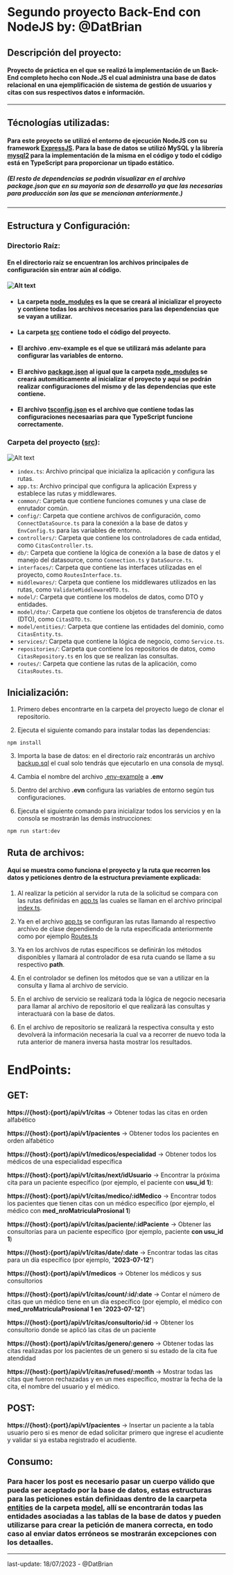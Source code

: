 # Segundo proyecto Back-End con NodeJS by: @DatBrian

## Descripción del proyecto:
#### Proyecto de práctica en el que se realizó la implementación de un Back-End completo hecho con Node.JS el cual administra una base de datos relacional en una ejemplificación de sistema de gestión de usuarios y citas con sus respectivos datos e información.

---

## Técnologías utilizadas:
#### Para este proyecto se utilizó el entorno de ejecución **NodeJS** con su framework [ExpressJS](https://expressjs.com/). Para la base de datos se utilizó **MySQL** y la librería [mysql2](https://github.com/sidorares/node-mysql2) para la implementación de la misma en el código y todo el código está en **TypeScript** para proporcionar un tipado estático.
##### (El resto de dependencias se podrán visualizar en el archivo package.json que en su mayoría son de desarrollo ya que las necesarias para producción son las que se mencionan anteriormente.)

---

## Estructura y Configuración:
### **Directorio Raíz:**
#### En el directorio raíz se encuentran los archivos principales de configuración sin entrar aún al código.
#### ![Alt text](./screenshots/estructura.png)

- #### La carpeta [node_modules](node_modules) es la que se creará al inicializar el proyecto y contiene todas los archivos necesarios para las dependencias que se vayan a utilizar.

- #### La carpeta [src](src) contiene todo el código del proyecto.

- #### El archivo .env-example es el que se utilizará más adelante para configurar las variables de entorno.

- #### El archivo [package.json](package.json) al igual que la carpeta [node_modules](node_modules) se creará automáticamente al inicializar el proyecto y aqui se podrán realizar configuraciones del mismo y de las dependencias que este contiene.

- #### El archivo [tsconfig.json](tsconfig.json) es el archivo que contiene todas las configuraciones necesaarias para que **TypeScript** funcione correctamente.

### **Carpeta del proyecto ([src](src)):**
![Alt text](./screenshots/src.png)

- `index.ts`: Archivo principal que inicializa la aplicación y configura las rutas.
- `app.ts`: Archivo principal que configura la aplicación Express y establece las rutas y middlewares.
- `common/`: Carpeta que contiene funciones comunes y una clase de enrutador común.
- `config/`: Carpeta que contiene archivos de configuración, como `ConnectDataSource.ts` para la conexión a la base de datos y `EnvConfig.ts` para las variables de entorno.
- `controllers/`: Carpeta que contiene los controladores de cada entidad, como `CitasController.ts`.
- `db/`: Carpeta que contiene la lógica de conexión a la base de datos y el manejo del datasource, como `Connection.ts` y `DataSource.ts`.
- `interfaces/`: Carpeta que contiene las interfaces utilizadas en el proyecto, como `RoutesInterface.ts`.
- `middlewares/`: Carpeta que contiene los middlewares utilizados en las rutas, como `ValidateMiddlewareDTO.ts`.
- `model/`: Carpeta que contiene los modelos de datos, como DTO y entidades.
- `model/dto/`: Carpeta que contiene los objetos de transferencia de datos (DTO), como `CitasDTO.ts`.
- `model/entities/`: Carpeta que contiene las entidades del dominio, como `CitasEntity.ts`.
- `services/`: Carpeta que contiene la lógica de negocio, como `Service.ts`.
- `repositories/`: Carpeta que contiene los repositorios de datos, como `CitasRepository.ts` en los que se realizan las consultas.
- `routes/`: Carpeta que contiene las rutas de la aplicación, como `CitasRoutes.ts`.

## **Inicialización:**

1. Primero debes encontrarte en la carpeta del proyecto luego de clonar el repositorio.

2. Ejecuta el siguiente comando para instalar todas las dependencias:

```
npm install
```

3. Importa la base de datos: en el directorio raíz encontrarás un archivo [backup.sql](backup.sql) el cual solo tendrás que ejecutarlo en una consola de mysql.

4. Cambia el nombre del archivo [.env-example](.env-example) a **.env**

5. Dentro del archivo **.evn** configura las variables de entorno según tus configuraciones.

6. Ejecuta el siguiente comando para inicializar todos los servicios y en la consola se mostrarán las demás instrucciones:

```
npm run start:dev
```

## Ruta de archivos:
#### Aquí se muestra como funciona el proyecto y la ruta que recorren los datos y peticiones dentro de la estructura previamente explicada:

1. Al realizar la petición al servidor la ruta de la solicitud se compara con las rutas definidas en [app.ts](./src/app.ts) las cuales se llaman en el archivo principal [index.ts](./src/index.ts).

2. Ya en el archivo [app.ts](./src/app.ts) se configuran las rutas llamando al respectivo archivo de clase dependiendo de la ruta especificada anteriormente como por ejemplo [Routes.ts](./src/routes/CitasRoutes.ts)

3. Ya en los archivos de rutas específicos se definirán los métodos disponibles y llamará al controlador de esa ruta cuando se llame a su respectivo **path**.

4. En el controlador se definen los métodos que se van a utilizar en la consulta y llama al archivo de servicio.

5. En el archivo de servicio se realizará toda la lógica de negocio necesaria para llamar al archivo de repositorio el que realizará las consultas y interactuará con la base de datos.

6. En el archivo de repositorio se realizará la respectiva consulta y esto devolverá la información necesaria la cual va a recorrer de nuevo toda la ruta anterior de manera inversa hasta mostrar los resultados.

# **EndPoints:**

## GET:

**https://{host}:{port}/api/v1/citas** -> Obtener todas las citas en orden alfabético

**https://{host}:{port}/api/v1/pacientes** -> Obtener todos los pacientes en orden alfabético

**https://{host}:{port}/api/v1/medicos/especialidad** -> Obtener todos los médicos de una especialidad específica

**https://{host}:{port}/api/v1/citas/next/idUsuario** -> Encontrar la próxima cita para un paciente específico (por ejemplo, el paciente con **usu_id 1**):

**https://{host}:{port}/api/v1/citas/medico/:idMedico** -> Encontrar todos los pacientes que tienen citas con un médico específico (por ejemplo, el médico con **med_nroMatriculaProsional 1**)

**https://{host}:{port}/api/v1/citas/paciente/:idPaciente** -> Obtener las consultorías para un paciente específico (por ejemplo, paciente **con usu_id 1**)

**https://{host}:{port}/api/v1/citas/date/:date** -> Encontrar todas las citas para un día específico (por ejemplo, **'2023-07-12'**)

**https://{host}:{port}/api/v1/medicos** -> Obtener los médicos y sus consultorios

**https://{host}:{port}/api/v1/citas/count/:id/:date** -> Contar el número de citas que un médico tiene en un día específico (por ejemplo, el médico con **med_nroMatriculaProsional 1 en '2023-07-12'**)

**https://{host}:{port}/api/v1/citas/consultorio/:id** -> Obtener los consultorio donde se aplicó las citas de un paciente

**https://{host}:{port}/api/v1/citas/genero/:genero** -> Obtener todas las citas realizadas por los pacientes de un genero si su estado de la cita fue atendidad

**https://{host}:{port}/api/v1/citas/refused/:month** -> Mostrar todas las citas que fueron rechazadas y en un mes específico, mostrar la fecha de la cita, el nombre del usuario y el médico.

## POST:

**https://{host}:{port}/api/v1/pacientes** -> Insertar un paciente a la tabla usuario pero si es menor de edad solicitar primero que ingrese el acudiente y validar si ya estaba registrado el acudiente.

## **Consumo:**
### Para hacer los post es necesario pasar un cuerpo válido que pueda ser aceptado por la base de datos, estas estructuras para las peticiones están definidaas dentro de la caarpeta [entities](./src/model/entities) de la carpeta [model](./src/model/), allí se encontrarán todas las entidades asociadas a las tablas de la base de datos y pueden utilizarse para crear la petición de manera correcta, en todo caso al enviar datos erróneos se mostrarán excepciones con los detaalles.

---

last-update: 18/07/2023 - @DatBrian